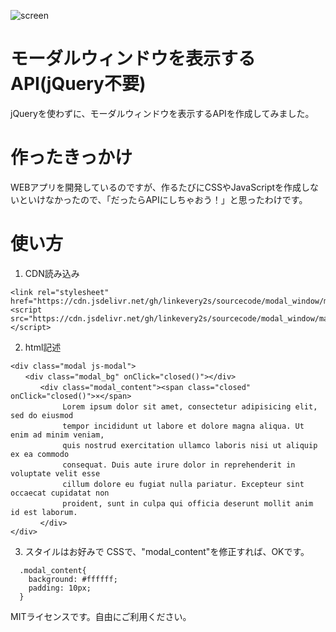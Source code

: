 ![screen](https://user-images.githubusercontent.com/23306970/229340166-d0197df9-9b16-457e-a8a2-5dc3d80ce0ee.jpg)


# モーダルウィンドウを表示するAPI(jQuery不要)

jQueryを使わずに、モーダルウィンドウを表示するAPIを作成してみました。


# 作ったきっかけ

WEBアプリを開発しているのですが、作るたびにCSSやJavaScriptを作成しないといけなかったので、「だったらAPIにしちゃおう！」と思ったわけです。


# 使い方
1. CDN読み込み
```
<link rel="stylesheet" href="https://cdn.jsdelivr.net/gh/linkevery2s/sourcecode/modal_window/main.css">
<script src="https://cdn.jsdelivr.net/gh/linkevery2s/sourcecode/modal_window/main.js"></script>
```

2. html記述

```
<div class="modal js-modal">
　　<div class="modal_bg" onClick="closed()"></div>
　　　　<div class="modal_content"><span class="closed" onClick="closed()">×</span>
　　　　　　　Lorem ipsum dolor sit amet, consectetur adipisicing elit, sed do eiusmod
　　　　　　　tempor incididunt ut labore et dolore magna aliqua. Ut enim ad minim veniam,
　　　　　　　quis nostrud exercitation ullamco laboris nisi ut aliquip ex ea commodo
　　　　　　　consequat. Duis aute irure dolor in reprehenderit in voluptate velit esse
　　　　　　　cillum dolore eu fugiat nulla pariatur. Excepteur sint occaecat cupidatat non
　　　　　　　proident, sunt in culpa qui officia deserunt mollit anim id est laborum.
　　　　</div>
</div>
```
3. スタイルはお好みで
CSSで、"modal_content"を修正すれば、OKです。

```
  .modal_content{
    background: #ffffff;
    padding: 10px;
  }
```

MITライセンスです。自由にご利用ください。

